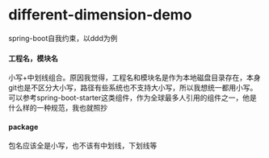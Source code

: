 # different-dimension-demo

spring-boot自我约束，以ddd为例

#### 工程名，模块名

小写+中划线组合。原因我觉得，工程名和模块名是作为本地磁盘目录存在，本身git也是不区分大小写，路径有些系统也不支持大小写，所以我想统一都用小写。可以参考spring-boot-starter这类组件，作为全球最多人引用的组件之一，他是什么样的一种规范，我也就照抄

#### package
包名应该全是小写，也不该有中划线，下划线等



